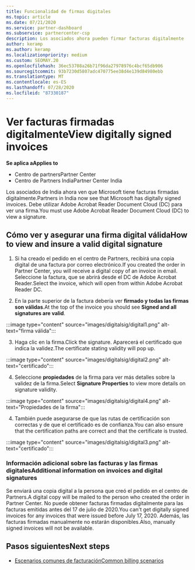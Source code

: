 ```yaml
---
title: Funcionalidad de firmas digitales
ms.topic: article
ms.date: 07/21/2020
ms.service: partner-dashboard
ms.subservice: partnercenter-csp
description: Los asociados ahora pueden firmar facturas digitalmente
author: keramp
ms.author: keramp
ms.localizationpriority: medium
ms.custom: SEOMAY.20
ms.openlocfilehash: 36ec53708a26b71f96da27978976c4bcf65db906
ms.sourcegitcommit: 93b7230d5807adc470775ee38d4e139d84980ebb
ms.translationtype: MT
ms.contentlocale: es-ES
ms.lasthandoff: 07/28/2020
ms.locfileid: "87330187"
---
```

# <a name="view-digitally-signed-invoices"></a><span data-ttu-id="f6039-103">Ver facturas firmadas digitalmente</span><span class="sxs-lookup"><span data-stu-id="f6039-103">View digitally signed invoices</span></span>

<span data-ttu-id="f6039-104">**Se aplica a**</span><span class="sxs-lookup"><span data-stu-id="f6039-104">**Applies to**</span></span>

- <span data-ttu-id="f6039-105">Centro de partners</span><span class="sxs-lookup"><span data-stu-id="f6039-105">Partner Center</span></span>
- <span data-ttu-id="f6039-106">Centro de Partners India</span><span class="sxs-lookup"><span data-stu-id="f6039-106">Partner Center India</span></span>


<span data-ttu-id="f6039-107">Los asociados de India ahora ven que Microsoft tiene facturas firmadas digitalmente.</span><span class="sxs-lookup"><span data-stu-id="f6039-107">Partners in India now see that Microsoft has digitally signed invoices.</span></span> <span data-ttu-id="f6039-108">Debe utilizar Adobe Acrobat Reader Document Cloud (DC) para ver una firma.</span><span class="sxs-lookup"><span data-stu-id="f6039-108">You must use Adobe Acrobat Reader Document Cloud (DC) to view a signature.</span></span>

## <a name="how-to-view-and-insure-a-valid-digital-signature"></a><span data-ttu-id="f6039-109">Cómo ver y asegurar una firma digital válida</span><span class="sxs-lookup"><span data-stu-id="f6039-109">How to view and insure a valid digital signature</span></span>


1. <span data-ttu-id="f6039-110">Si ha creado el pedido en el centro de Partners, recibirá una copia digital de una factura por correo electrónico.</span><span class="sxs-lookup"><span data-stu-id="f6039-110">If you created the order in Partner Center, you will receive a digital copy of an invoice in email.</span></span> <span data-ttu-id="f6039-111">Seleccione la factura, que se abrirá desde el DC de Adobe Acrobat Reader.</span><span class="sxs-lookup"><span data-stu-id="f6039-111">Select the invoice, which will open from within Adobe Acrobat Reader DC.</span></span>


2. <span data-ttu-id="f6039-112">En la parte superior de la factura debería ver **firmado y todas las firmas son válidas**.</span><span class="sxs-lookup"><span data-stu-id="f6039-112">At the top of the invoice you should see **Signed and all signatures are valid**.</span></span>
 
 :::image type="content" source="images/digitalsig/digital1.png" alt-text="firma válida":::

3. <span data-ttu-id="f6039-114">Haga clic en la firma.</span><span class="sxs-lookup"><span data-stu-id="f6039-114">Click the signature.</span></span> <span data-ttu-id="f6039-115">Aparecerá el certificado que indica la validez.</span><span class="sxs-lookup"><span data-stu-id="f6039-115">The certificate stating validity will pop up.</span></span>

:::image type="content" source="images/digitalsig/digital2.png" alt-text="certificado"::: 

4. <span data-ttu-id="f6039-117">Seleccione **propiedades** de la firma para ver más detalles sobre la validez de la firma.</span><span class="sxs-lookup"><span data-stu-id="f6039-117">Select **Signature Properties** to view more details on signature validity.</span></span>

:::image type="content" source="images/digitalsig/digital4.png" alt-text="Propiedades de la firma"::: 

4. <span data-ttu-id="f6039-119">También puede asegurarse de que las rutas de certificación son correctas y de que el certificado es de confianza.</span><span class="sxs-lookup"><span data-stu-id="f6039-119">You can also ensure that the certification paths are correct and that the certificate is trusted.</span></span>

 :::image type="content" source="images/digitalsig/digital3.png" alt-text="certificado":::

### <a name="additional-information-on-invoices-and-digital-signatures"></a><span data-ttu-id="f6039-121">Información adicional sobre las facturas y las firmas digitales</span><span class="sxs-lookup"><span data-stu-id="f6039-121">Additional information on invoices and digital signatures</span></span>

<span data-ttu-id="f6039-122">Se enviará una copia digital a la persona que creó el pedido en el centro de Partners.</span><span class="sxs-lookup"><span data-stu-id="f6039-122">A digital copy will be mailed to the person who created the order in Partner Center.</span></span> <span data-ttu-id="f6039-123">No puede obtener facturas firmadas digitalmente para las facturas emitidas antes del 17 de julio de 2020.</span><span class="sxs-lookup"><span data-stu-id="f6039-123">You can't get digitally signed invoices for any invoices that were issued before July 17, 2020.</span></span> <span data-ttu-id="f6039-124">Además, las facturas firmadas manualmente no estarán disponibles.</span><span class="sxs-lookup"><span data-stu-id="f6039-124">Also, manually signed invoices will not be available.</span></span>

## <a name="next-steps"></a><span data-ttu-id="f6039-125">Pasos siguientes</span><span class="sxs-lookup"><span data-stu-id="f6039-125">Next steps</span></span>

- [<span data-ttu-id="f6039-126">Escenarios comunes de facturación</span><span class="sxs-lookup"><span data-stu-id="f6039-126">Common billing scenarios</span></span>](common-billing-scenarios.md)